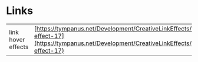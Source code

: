 # Links

|  |  |
| :--- | :--- |
| link hover effects | [https://tympanus.net/Development/CreativeLinkEffects/\#cl-effect-17](https://tympanus.net/Development/CreativeLinkEffects/#cl-effect-17) |

